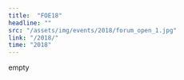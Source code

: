 ```yaml
---
title:  "FOE18"
headline: ""
src: "/assets/img/events/2018/forum_open_1.jpg"
link: "/2018/"
time: "2018"
---
```

empty